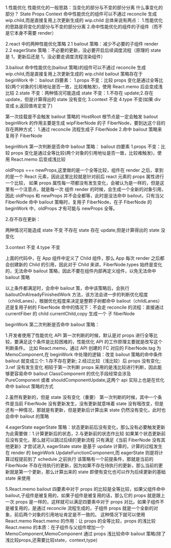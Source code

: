 1.性能优化
性能优化的一般思路：当变化的部分与不变的部分分离
什么事变化的部分？
State Props Context
命中性能优化的组件可以不通过 reconcile 生成 wip.child,而是直接复用上次更新生成的 wip.child
总体来说有两点： 1.性能优化的思路是将变化的部分与不变的部分分离 2.命中性能优化的组件的子组件（而不是它本身不需要 render）

2.react 中的两种性能优化策略
2.1 bailout 策略：减少不必要的子组件 render
2.2 eagerState 策略：不必要的更新，没必要开启后续调度流程（原理的 state 是 1，更新后还是 1，没必要走调度流程渲染组件）

3.bailout
命中性能优化(bailout 策略)的组件可以不通过 reconcile 生成 wip.child,而是直接复用上次更新生成的 wip.child
bailout 策略存在于 beginWork 中：
bailout 四要素：
1.props 不变：比较 props 变化是通过全等比较(两个对象的引用地址是否一致，比较难触发)，使用 React.memo 后会变成浅比较
2.state 不变：两种情况可能造成 state 不变：1.不存在 update;2.存在 update，但是计算得出的 state 没有变化
3.context 不变
4.type 不变(如果 div 变成 p,返回值肯定变了)

第一次挂载是不会触发 bailout 策略的
HostRoot 根节点是一定会触发 bailout
beginWork 的作用主要是生成 wipFiberNode 的子 FiberNode，要到达这个目的存在两种方式： 1.通过 reconcile 流程生成子 FiberNode 2.命中 bailout 策略来复用子 FiberNode

beginWork 第一次判断是否命中 bailout 策略：
bailout 四要素
1.props 不变：比较 props 变化是通过全等比较(两个对象的引用地址是否一致，比较难触发)，使用 React.memo 后变成浅比较

oldProps === newProps,这里做的是一个全等比较，组件在 render 之后，拿到的是一个 React 元素，因此这里比较就是针对前后 react 元素的 props 属性进行一个比较，
如果 props 属性每一项都没有发生变化，会被认为是一样的，但是这里有一个注意点，就是每一次 组件 render 的时候，会生成一个全新的对象引用，因此 oldProps 和 newProps 并不会全都等，此时是没法命中 bailout，只有当父 FiberNode 命中 bailout 策略时，复用子 FiberNode，在子 FiberNode 的 beginWork 中，oldProps 才有可能与 newProps 全等。

2.存不存在更新：

两种情况可能造成 state 不变
不存在 state
存在 update,但是计算得出的 state 没变化

3.context 不变
4.type 不变

<!-- function App(){
    const Child = () => <div>child</div>
    return <Child/>
} -->

上面的代码中，在 App 组件中定义了 Child 组件，那么 App 每次 render 之后都会创建新的 Child 的引用，因此对于 Child 来讲，FiberNode.types 始终是变化的，无法命中 bailout 策略，因此不要在组件内部再定义组件，以免无法命中 bailout 策略

以上条件都满足时，会命中 bailout 策，命中该策略后，会执行 bailoutOnAlreadyFinishedWork 方法，该方法会进一步的判断优化程度（childLanes），根据优化程度来决定是整颗子树都命中 bailout（childLanes）还是复用子树的 FiberNode
命中的情况下：不会走 reconcile 的流程：直接通过 currentFiber 的 child currentChild,copy 生成一个 子 fiberNode

beginWork 第二次判断是否命中 bailout 策略：

1.开发者使用了性能优化 API
第一次判断的时候，默认是对 props 进行全等比较，要满足这个条件是比较困难的，性能优化 API 的工作原理主要就是改写这个判断条件。
比如 React.memo，通过 API 创建的 FC 对应的 FiberNode.tag 为 MemoComponent,在 beginWork 中处理的逻辑：改变 bailout 策略的命中条件
bailout 就变成三个: 1.存不存在更新; 2.经过比较（浅比较）后 props 没有变化; 3.ref 没有发生变化
相较于第一次判断 props 采用的是浅比较进行判断，因此能够更容易命中 bailout
ClassComponent 的优化手段经常会涉及 PureComponent 或者 shouldComponentUpdate,这两个 api 实际上也是在优化命中 bailout 策略的方式

2.虽然有更新的，但是 state 没有变化（重要）
第一次判断的时候，其中一个条件是当前 FiberNode 没有更新发生，没有更新就意味着 state 没有哦改变，但是还有一种情况，那就是有更新，但是更新后计算出来 state 仍然没有变化，此时也会命中 bailout 的策略

4.eagerState
eagerState 策略：状态更新前后没有变化，那么没有必要触发更新
为此需要做：1.计算更新后的状态，2.与更新前的状态作比较
如果某个状态更新前后没有变化，那么就可以跳过后续的更新流程
只有满足《当前 FiberNode 没有其他更新》才尝试进入 eagerState
state 是基于 update 计算的，计算的过程发生在 render 的 beginWork UpdateFunctionComponent,而 eagerState 则是将计算过程提前到了 schedule 之前执行
该策略有一个前提条件，那就是当前的 FiberNode 不存在待执行的更新，因为如果不存在待执行的更新，那么当前的更新就是第一个更新，那么计算出来的 state 即便有变化也可以作为后续更新的基础 state 来使用

5.React.memo
bailout 四要素中对于 props 的比较是全等比较，如果父组件命中 bailout,子组件是被复用的，如果子组件是被复用的话，那么它的 props 就是跟上一次 props 是一样的，这样就可以满足四要素中对于 props 对比。如果子组件不是被复用的，是通过 reconcile 流程生成的，子组件 props 就是一个全新的对象，前后两个对象的引用地址肯定是不一致的。 这种情况下就可以使用 React.memo
React.memo 的作用：让 props 的全等比较，props 的浅比较
React.memo 的本质：在子组件与父组件增加一个 MemoComponent,MemoComponent 通过 props 浅比较命中 bailout 策略(除了浅比较props,还需要比较state，context,type)
